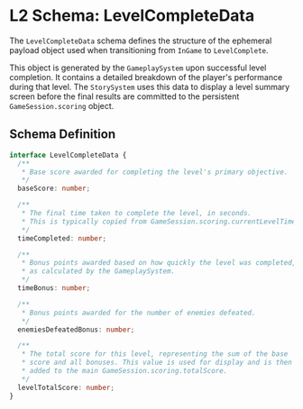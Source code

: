 # L2 Schema: LevelCompleteData

The `LevelCompleteData` schema defines the structure of the ephemeral payload object used when transitioning from `InGame` to `LevelComplete`.

This object is generated by the `GameplaySystem` upon successful level completion. It contains a detailed breakdown of the player's performance during that level. The `StorySystem` uses this data to display a level summary screen before the final results are committed to the persistent `GameSession.scoring` object.

## Schema Definition

```typescript
interface LevelCompleteData {
  /**
   * Base score awarded for completing the level's primary objective.
   */
  baseScore: number;

  /**
   * The final time taken to complete the level, in seconds.
   * This is typically copied from GameSession.scoring.currentLevelTime.
   */
  timeCompleted: number;

  /**
   * Bonus points awarded based on how quickly the level was completed,
   * as calculated by the GameplaySystem.
   */
  timeBonus: number;

  /**
   * Bonus points awarded for the number of enemies defeated.
   */
  enemiesDefeatedBonus: number;

  /**
   * The total score for this level, representing the sum of the base
   * score and all bonuses. This value is used for display and is then
   * added to the main GameSession.scoring.totalScore.
   */
  levelTotalScore: number;
}
``` 